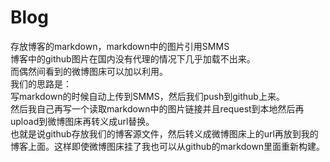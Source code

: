# Blog
存放博客的markdown，markdown中的图片引用SMMS  
博客中的github图片在国内没有代理的情况下几乎加载不出来。  
而偶然间看到的微博图床可以加以利用。  
我们的思路是：  
写markdown的时候自动上传到SMMS，然后我们push到github上来。  
然后我自己再写一个读取markdown中的图片链接并且request到本地然后再upload到微博图床再转义成url替换。  
也就是说github存放我们的博客源文件，然后转义成微博图床上的url再放到我的博客上面。这样即使微博图床挂了我也可以从github的markdown里面重新构建。  

